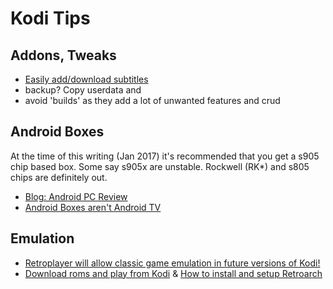 # Kodi Tips

## Addons, Tweaks

- [Easily add/download subtitles](https://seo-michael.co.uk/how-to-manually-add-and-activate-subtitles-on-xbmc/)
- backup? Copy userdata and 
- avoid 'builds' as they add a lot of unwanted features and crud

## Android Boxes

At the time of this writing (Jan 2017) it's recommended that you get a s905 chip based box. Some say s905x are unstable. Rockwell (RK\*) and s805 chips are definitely out.

- [Blog: Android PC Review](http://androidpcreview.com/)
- [Android Boxes aren't Android TV](https://www.reddit.com/r/AndroidTV/comments/58c09f/whats_the_difference_between_android_tv_and_the/)

## Emulation 

- [Retroplayer will allow classic game emulation in future versions of Kodi!](http://forum.kodi.tv/forumdisplay.php?fid=194)
- [Download roms and play from Kodi](http://www.howtogeek.com/261169/how-to-browse-and-play-terabytes-of-retro-games-from-your-couch-with-kodi/) & [How to install and setup Retroarch](http://www.howtogeek.com/260274/how-to-set-up-retroarch-the-ultimate-all-in-one-retro-games-emulator/)
